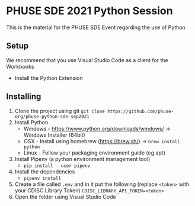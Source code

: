 # PHUSE SDE 2021 Python Session

This is the material for the PHUSE SDE Event regarding the use of Python

## Setup
We recommend that you use Visual Studio Code as a client for the Workbooks
* Install the Python Extension

## Installing
1. Clone the project using git
    `git clone https://github.com/phuse-org/phuse-python-sde-sep2021`
2. Install Python
    * Windows - https://www.python.org/downloads/windows/ -> Windows Installer (64bit)
    * OSX - Install using homebrew (https://brew.sh/) -> `brew install python`
    * Linux - Follow your packaging environment guide (eg apt)
3. Install Pipenv (a python environment management tool)
    * `pip install --user pipenv`
4. Install the dependencies
    * `pipenv install`
5. Create a file called `.env` and in it put the following (replace `<token>` with your CDISC Library Token)
    `CDISC_LIBRARY_API_TOKEN=<token>`
6. Open the folder using Visual Studio Code


